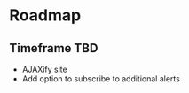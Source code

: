 Roadmap
=======

Timeframe TBD
-------------

- AJAXify site
- Add option to subscribe to additional alerts